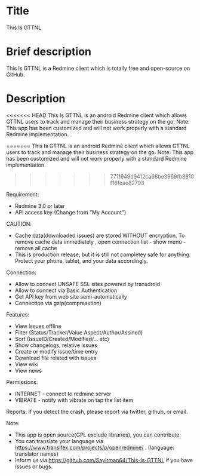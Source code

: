 Title
===========
This Is GTTNL

Brief description
===========
This Is GTTNL is a Redmine client which is totally free and open-source on GitHub.

Description
==========
<<<<<<< HEAD
This Is GTTNL is an android Redmine client which allows GTTNL users to track and manage their business strategy on the go. Note: This app has been customized and will not work properly with a standard Redmine implementation.

=======
This Is GTTNL is an android Redmine client which allows GTTNL users to track and manage their business strategy on the go.
Note: This app has been customized and will not work properly with a standard Redmine implementation.
>>>>>>> 7711649d9412ca68be3969fb8810f16feae82793


Requirement:
* Redmine 3.0 or later
* API access key (Change from "My Account")

CAUTION:
* Cache data(downloaded issues) are stored WITHOUT encryption. To remove cache data immediately , open connection list - show menu - remove all cache 
* This is production release, but it is still not completey safe for anything. Protect your phone, tablet, and your data accordingly.

Connection:
* Allow to connect UNSAFE SSL sites powered by transdroid
* Allow to connect via Basic Authentication
* Get API key from web site semi-automatically
* Connection via gzip(compresstion)

Features:
* View issues offline
* Filter (Status/Tracker/Value Aspect/Author/Assined)
* Sort (IssueID/Created/Modified/... etc)
* Show changelogs, relative issues
* Create or modify issue/time entry
* Download file related with issues
* View wiki
* View news

Permissions:
* INTERNET - connect to redmine server
* VIBRATE - notify with vibrate on tap the list item

Reports:
If you detect the crash, please report via twitter, github, or email.

Note:
* This app is open source(GPL exclude libraries), you can contribute.
* You can translate your language via https://www.transifex.com/projects/p/openredmine/ . (language: translator names)
* Inform us via https://github.com/Saylrman64/This-Is-GTTNL if you have issues or bugs.
